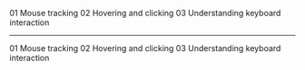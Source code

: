 01 Mouse tracking
02 Hovering and clicking
03 Understanding keyboard interaction

---

01 Mouse tracking
02 Hovering and clicking
03 Understanding keyboard interaction
